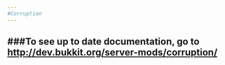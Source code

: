```yaml
---
#Corruption
---
```

###To see up to date documentation, go to http://dev.bukkit.org/server-mods/corruption/
---
